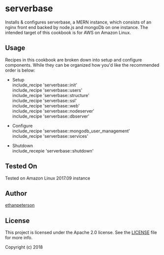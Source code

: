 # serverbase

Installs & configures serverbase, a MERN instance, which consists of an nginx front end backed by node.js and mongoDb on one instance. The intended target of this cookbook is for AWS on Amazon Linux.

## Usage

Recipes in this cookbook are broken down into setup and configure components. While they can be organized how you'd like the recommended order is below:

- Setup  
include_recipe 'serverbase::init'  
include_recipe 'serverbase::users'  
include_recipe 'serverbase::structure'  
include_recipe 'serverbase::ssl'  
include_recipe 'serverbase::web'  
include_recipe 'serverbase::nodeserver'  
include_recipe 'serverbase::dbserver'  

- Configure  
include_recipe 'serverbase::mongodb_user_management'  
include_recipe 'serverbase::services'  

- Shutdown  
include_recepie 'serverbase::shutdown'  

## Tested On

Tested on Amazon Linux 2017.09 instance

## Author

[ethanpeterson](https://github.com/ethanpeterson)

## License

This project is licensed under the Apache 2.0 license. See the [LICENSE](LICENSE.md) file for more info.

Copyright (c) 2018